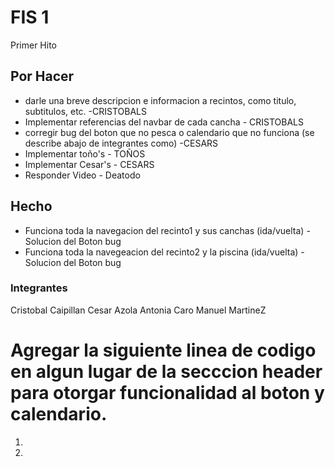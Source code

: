 # FIS 1

Primer Hito

## Por Hacer

* darle una breve descripcion e informacion a recintos, como titulo, subtitulos, etc. -CRISTOBALS
* Implementar referencias del navbar de cada cancha - CRISTOBALS 
* corregir bug del boton que no pesca o calendario que no funciona (se describe abajo de integrantes como) -CESARS
* Implementar toño's - TOÑOS
* Implementar Cesar's - CESARS
* Responder Video - Deatodo

## Hecho
* Funciona toda la navegacion del recinto1 y sus canchas (ida/vuelta) - Solucion del Boton bug
* Funciona toda la navegeacion del recinto2 y la piscina (ida/vuelta) - Solucion del Boton bug

### Integrantes

Cristobal Caipillan 
Cesar Azola
Antonia Caro
Manuel MartineZ


# Agregar la siguiente linea de codigo en algun lugar de la secccion header para otorgar funcionalidad al boton y calendario.

1.  <script src="https://ajax.googleapis.com/ajax/libs/jquery/3.2.0/jquery.min.js"></script>
2.  <script src="https://maxcdn.bootstrapcdn.com/bootstrap/3.3.7/js/bootstrap.min.js"></script>